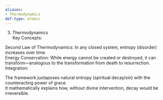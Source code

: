 ```yaml
---
aliases:
- Thermodynamics
def-type: atomic
---
```

   
3. Thermodynamics   
Key Concepts:   
   
Second Law of Thermodynamics: In any closed system, entropy (disorder) increases over time.   
Energy Conservation: While energy cannot be created or destroyed, it can transform—analogous to the transformation from death to resurrection.   
Integration:   
   
The framework juxtaposes natural entropy (spiritual decay/sin) with the counteracting power of grace.   
It mathematically explains how, without divine intervention, decay would be irreversible.